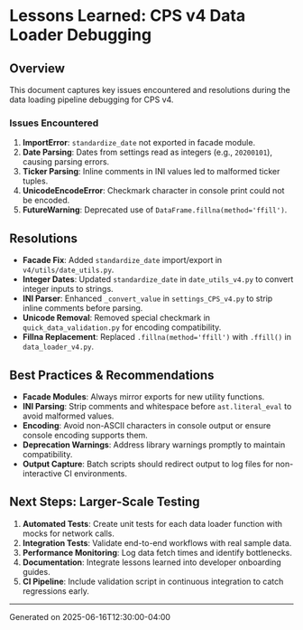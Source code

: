 # Lessons Learned: CPS v4 Data Loader Debugging

## Overview
This document captures key issues encountered and resolutions during the data loading pipeline debugging for CPS v4.

### Issues Encountered
1. **ImportError**: `standardize_date` not exported in facade module.
2. **Date Parsing**: Dates from settings read as integers (e.g., `20200101`), causing parsing errors.
3. **Ticker Parsing**: Inline comments in INI values led to malformed ticker tuples.
4. **UnicodeEncodeError**: Checkmark character in console print could not be encoded.
5. **FutureWarning**: Deprecated use of `DataFrame.fillna(method='ffill')`.

## Resolutions
- **Facade Fix**: Added `standardize_date` import/export in `v4/utils/date_utils.py`.
- **Integer Dates**: Updated `standardize_date` in `date_utils_v4.py` to convert integer inputs to strings.
- **INI Parser**: Enhanced `_convert_value` in `settings_CPS_v4.py` to strip inline comments before parsing.
- **Unicode Removal**: Removed special checkmark in `quick_data_validation.py` for encoding compatibility.
- **Fillna Replacement**: Replaced `.fillna(method='ffill')` with `.ffill()` in `data_loader_v4.py`.

## Best Practices & Recommendations
- **Facade Modules**: Always mirror exports for new utility functions.
- **INI Parsing**: Strip comments and whitespace before `ast.literal_eval` to avoid malformed values.
- **Encoding**: Avoid non-ASCII characters in console output or ensure console encoding supports them.
- **Deprecation Warnings**: Address library warnings promptly to maintain compatibility.
- **Output Capture**: Batch scripts should redirect output to log files for non-interactive CI environments.

## Next Steps: Larger-Scale Testing
1. **Automated Tests**: Create unit tests for each data loader function with mocks for network calls.
2. **Integration Tests**: Validate end-to-end workflows with real sample data.
3. **Performance Monitoring**: Log data fetch times and identify bottlenecks.
4. **Documentation**: Integrate lessons learned into developer onboarding guides.
5. **CI Pipeline**: Include validation script in continuous integration to catch regressions early.

---
Generated on 2025-06-16T12:30:00-04:00
